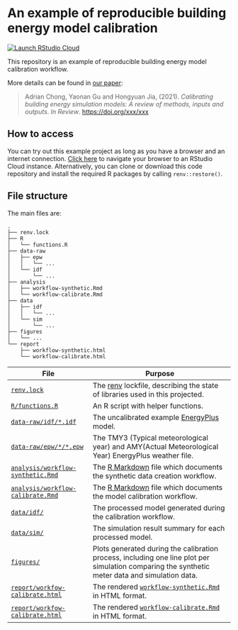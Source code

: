 # An example of reproducible building energy model calibration

[![Launch RStudio Cloud](https://img.shields.io/badge/RStudio-Cloud-blue)](https://rstudio.cloud/project/2306579)

This repository is an example of reproducible building energy model calibration
workflow.

More details can be found in [our paper]():

> Adrian Chong, Yaonan Gu and Hongyuan Jia, (2021).
> *Calibrating building energy simulation models: A review of methods, inputs and outputs*.
> *In Review*. <https://doi.org/xxx/xxx>

## How to access

You can try out this example project as long as you have a browser and an
internet connection. [Click here](https://rstudio.cloud/project/2306579) to
navigate your browser to an RStudio Cloud instance. Alternatively, you can clone
or download this code repository and install the required R packages by calling
`renv::restore()`.

## File structure

The main files are:

```
.
├── renv.lock
├── R
│   └── functions.R
├── data-raw
│   ├── epw
│   │   └── ...
│   └── idf
│       └── ...
├── analysis
│   ├── workflow-synthetic.Rmd
│   └── workflow-calibrate.Rmd
├── data
│   ├── idf
│   │   └── ...
│   └── sim
│       └── ...
├── figures
│   └── ...
└── report
    ├── workflow-synthetic.html
    └── workflow-calibrate.html
```

| File                                                                                                                                            | Purpose                                                                                                                                                             |
| ---                                                                                                                                             | ---                                                                                                                                                                 |
| [`renv.lock`](https://github.com/ideas-lab-nus/reproducing-building-simulation/blob/main/renv.lock)                                             | The [renv](https://rstudio.github.io/renv/index.html) lockfile, describing the state of libraries used in this projected.                                           |
| [`R/functions.R`](https://github.com/ideas-lab-nus/reproducing-building-simulation/blob/main/R/functions.R)                                     | An R script with helper functions.                                                                                                                                  |
| [`data-raw/idf/*.idf`](https://github.com/ideas-lab-nus/reproducing-building-simulation/blob/main/data/idf)                                     | The uncalibrated example [EnergyPlus](https://energyplus.net/) model.                                                                                               |
| [`data-raw/epw/*/*.epw`](https://github.com/ideas-lab-nus/reproducing-building-simulation/blob/main/data/epw)                                   | The TMY3 (Typical meteorological year) and AMY(Actual Meteorological Year) EnergyPlus weather file.                                                                 |
| [`analysis/workflow-synthetic.Rmd`](https://github.com/ideas-lab-nus/reproducing-building-simulation/blob/main/analysis/workflow-synthetic.Rmd) | The [R Markdown](https://rmarkdown.rstudio.com/) file which documents the synthetic data creation workflow.                                                         |
| [`analysis/workflow-calibrate.Rmd`](https://github.com/ideas-lab-nus/reproducing-building-simulation/blob/main/analysis/workflow-calibrate.Rmd) | The [R Markdown](https://rmarkdown.rstudio.com/) file which documents the model calibration workflow.                                                               |
| [`data/idf/`](https://github.com/ideas-lab-nus/reproducing-building-simulation/blob/master/data/idf)                                            | The processed model generated during the calibration workflow.                                                                                                      |
| [`data/sim/`](https://github.com/ideas-lab-nus/reproducing-building-simulation/blob/master/data/sim)                                            | The simulation result summary for each processed model.                                                                                                             |
| [`figures/`](https://github.com/ideas-lab-nus/reproducing-building-simulation/blob/master/figures)                                              | Plots generated during the calibration process, including one line plot per simulation comparing the synthetic meter data and simulation data.                      |
| [`report/workfow-calibrate.html`](https://github.com/ideas-lab-nus/reproducing-building-simulation/blob/main/analysis/workflow-synthetic.html)  | The rendered [`workflow-synthetic.Rmd`](https://github.com/ideas-lab-nus/reproducing-building-simulation/blob/main/analysis/workflow-synthetic.Rmd) in HTML format. |
| [`report/workfow-calibrate.html`](https://github.com/ideas-lab-nus/reproducing-building-simulation/blob/main/analysis/workflow-calibrate.html)  | The rendered [`workflow-calibrate.Rmd`](https://github.com/ideas-lab-nus/reproducing-building-simulation/blob/main/analysis/workflow-calibrate.Rmd) in HTML format. |
